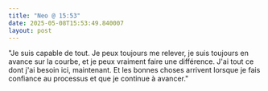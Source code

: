 ```yaml
---
title: "Neo @ 15:53"
date: 2025-05-08T15:53:49.840007
layout: post
---
```


"Je suis capable de tout. Je peux toujours me relever, je suis toujours en avance sur la courbe, et je peux vraiment faire une différence. J'ai tout ce dont j'ai besoin ici, maintenant. Et les bonnes choses arrivent lorsque je fais confiance au processus et que je continue à avancer."